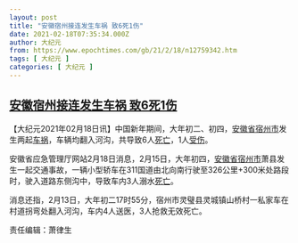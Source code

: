 ```yaml
---
layout: post
title: "安徽宿州接连发生车祸 致6死1伤"
date: 2021-02-18T07:35:34.000Z
author: 大纪元
from: https://www.epochtimes.com/gb/21/2/18/n12759342.htm
tags: [ 大纪元 ]
categories: [ 大纪元 ]
---
```

<!--1613633734000-->
[安徽宿州接连发生车祸 致6死1伤](https://www.epochtimes.com/gb/21/2/18/n12759342.htm)
------

<div>
<p>【大纪元2021年02月18日讯】中国新年期间，大年初二、初四，<a href="https://www.epochtimes.com/gb/tag/%E5%AE%89%E5%BE%BD%E7%9C%81%E5%AE%BF%E5%B7%9E%E5%B8%82.html">安徽省宿州市</a>发生两起<a href="https://www.epochtimes.com/gb/tag/%E8%BD%A6%E7%A5%B8.html">车祸</a>，车辆均翻入河沟，共导致6人<a href="https://www.epochtimes.com/gb/tag/%E6%AD%BB%E4%BA%A1.html">死亡</a>，1人<a href="https://www.epochtimes.com/gb/tag/%E5%8F%97%E4%BC%A4.html">受伤</a>。</p><p>安徽省应急管理厅网站2月18日消息，2月15日，大年初四，<a href="https://www.epochtimes.com/gb/tag/%E5%AE%89%E5%BE%BD%E7%9C%81%E5%AE%BF%E5%B7%9E%E5%B8%82.html">安徽省宿州市</a>萧县发生一起交通事故，一辆小型轿车在311国道由北向南行驶至326公里+300米处路段时，驶入道路东侧沟中，导致车内3人溺水<a href="https://www.epochtimes.com/gb/tag/%E6%AD%BB%E4%BA%A1.html">死亡</a>。</p><p>消息还指，2月13日，大年初二17时55分，宿州市灵璧县灵城镇山桥村一私家车在村道拐弯处翻入河沟，车内4人送医，3人抢救无效死亡。</p><p>责任编辑：萧律生</p>
</div>
